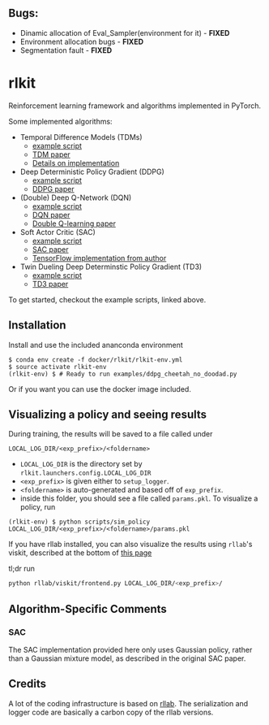 ## Bugs:
- Dinamic allocation of Eval_Sampler(environment for it) - **FIXED**
- Environment allocation bugs - **FIXED** 
- Segmentation fault - **FIXED**

# rlkit
Reinforcement learning framework and algorithms implemented in PyTorch.

Some implemented algorithms:
 - Temporal Difference Models (TDMs)
    - [example script](examples/tdm/cheetah.py)
    - [TDM paper](https://arxiv.org/abs/1802.09081)
    - [Details on implementation](rlkit/torch/tdm/TDMs.md)
 - Deep Deterministic Policy Gradient (DDPG)
    - [example script](examples/ddpg.py)
    - [DDPG paper](https://arxiv.org/pdf/1509.02971.pdf)
 - (Double) Deep Q-Network (DQN)
    - [example script](examples/dqn_and_double_dqn.py)
    - [DQN paper](https://arxiv.org/pdf/1509.06461.pdf)
    - [Double Q-learning paper](https://arxiv.org/pdf/1509.06461.pdf)
 - Soft Actor Critic (SAC)
    - [example script](examples/sac.py)
    - [SAC paper](https://arxiv.org/abs/1801.01290)
    - [TensorFlow implementation from author](https://github.com/haarnoja/sac)
 - Twin Dueling Deep Determinstic Policy Gradient (TD3)
    - [example script](examples/td3.py)
    - [TD3 paper](https://arxiv.org/abs/1802.09477)

To get started, checkout the example scripts, linked above.

## Installation
Install and use the included ananconda environment
```
$ conda env create -f docker/rlkit/rlkit-env.yml
$ source activate rlkit-env
(rlkit-env) $ # Ready to run examples/ddpg_cheetah_no_doodad.py
```
Or if you want you can use the docker image included.

## Visualizing a policy and seeing results
During training, the results will be saved to a file called under
```
LOCAL_LOG_DIR/<exp_prefix>/<foldername>
```
 - `LOCAL_LOG_DIR` is the directory set by `rlkit.launchers.config.LOCAL_LOG_DIR`
 - `<exp_prefix>` is given either to `setup_logger`.
 - `<foldername>` is auto-generated and based off of `exp_prefix`.
 - inside this folder, you should see a file called `params.pkl`. To visualize a policy, run

```
(rlkit-env) $ python scripts/sim_policy LOCAL_LOG_DIR/<exp_prefix>/<foldername>/params.pkl
```

If you have rllab installed, you can also visualize the results
using `rllab`'s viskit, described at
the bottom of [this page](http://rllab.readthedocs.io/en/latest/user/cluster.html)

tl;dr run

```bash
python rllab/viskit/frontend.py LOCAL_LOG_DIR/<exp_prefix>/
```

## Algorithm-Specific Comments
### SAC
The SAC implementation provided here only uses Gaussian policy, rather than a Gaussian mixture model, as described in the original SAC paper.

## Credits
A lot of the coding infrastructure is based on [rllab](https://github.com/rll/rllab).
The serialization and logger code are basically a carbon copy of the rllab versions.
